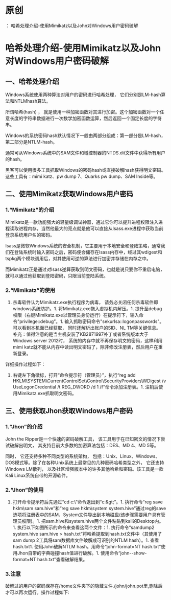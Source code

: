 # 原创
：  哈希处理介绍-使用Mimikatz以及John对Windows用户密码破解

# 哈希处理介绍-使用Mimikatz以及John对Windows用户密码破解

## 一、哈希处理介绍

Windows系统使用两种算法对用户的密码进行哈希处理， 它们分别是LM-hash算法和NTLMhash算法。

所谓哈希(hash) ， 就是使用一种加密函数对其进行加密。这个加密函数对一个任意长度的字符串数据进行一次数学加密函数运算，然后返回一个固定长度的字符串。

Windows的系统密码hash默认情况下一般由两部分组成：第一部分是LM-hash， 第二部分是NTLM-hash。

通常可从Windows系统中的SAM文件和域控制器的NTDS.dit文件中获得所有用户的hash。

黑客可以使用很多工具抓取Windows的密码hash或直接破解hash获得明文密码。这些工具有：mimi katz、pw dump 7、Quarks pw dump、SAM Inside等。

## 二、使用Mimikatz获取Windows用户密码

### 1.“Mimikatz”的介绍

Mimikatz是一款功能强大的轻量级调试神器，通过它你可以提升进程权限注入进程读取进程内存，当然他最大的亮点就是他可以直接从Isass.exe进程中获取当前登录系统用户名的密码。

Isass是微软Windows系统的安全机制，它主要用于本地安全和登陆策略，通常我们在登陆系统时输入密码之后，密码便会储存在lsass内存中，经过其wdigest和tspkg两个模块调用后，对其使用可逆的算法进行加密并存储在内存之中。

而Mimikatz正是通过对Isass逆算获取到明文密码，也就是说只要你不重启电脑，就可以通过他获取到登陆密码，只限当前登陆系统。

### 2.“Mimikatz”的使用
1. 杀毒软件认为Mimikatz.exe执行程序为病毒， 请务必关闭任何杀毒软件即windows系统防护。1. 将Mimikatz.exe拖入虚拟机内解压。1. 提升至debug权限（右键Mimikatz.exe以管理员身份运行）在提示符下，输入命令"privilege::debug”。1. 输入抓取密码命令"sekurlsa::logonpasswords"。可以看到本机面已经获取， 同时还解析出账户的SID、NL TM等关键信息。
补充：值得注意的是当主机安装了KB2871997补丁或者系统版本大于Windows server 2012时， 系统的内存中就不再保存明文的密码，这样利用mimi katz就不能从内存中读出明文密码了，除非修改注册表，然后用户在重新登录。

详细操作过程如下：
1. 右键左下角徽标，打开“命令提示符（管理员）”，执行“reg add HKLM\SYSTEM\CurrentControlSet\Control\SecurityProviders\WDigest /v UseLogonCredential /t REG_DWORD /d 1 /f”命令添加注册表。1. 注销后使用Mimikatz.exe抓取明文密码。
## 三、使用获取Jhon获取Windows用户密码

### 1.“Jhon”的介绍

John the Ripper是一个快速的密码破解工具， 该工具用于在已知密文的情况下尝试破解出明文， 其支持目前大多数的加密算法包括：DES、MD 4、MD 5等。

同时， 它还支持多种不同类型的系统架构， 包括：Unix、Linux、Windows、DOS模式等。除了在各种Unix系统上最常见的几种密码哈希类型之外， 它还支持Windows LM散列， 以及社区增强版本中的许多其他哈希和密码。该工具是一款Kali Linux系统自带的开源软件。

### 2.“Jhon”的使用
1. 打开命令提示符后先通过“cd c:\”命令退出到“c:\&gt;”。1. 执行命令“reg save hklm\sam sam.hive”和“reg save hklm\system system.hive”通过reg的save选项将注册表中的SAM、System文件导出到本地磁盘(该步骤需要用户具有管理员权限)。1. 把sam.hive和system.hive两个文件粘贴到kali的Desktop内。1. 执行以下如图所示的命令来查看这两个文件：1. 执行命令“samdump2 system.hive sam.hive &gt; hash.txt”将哈希提取到hash.txt文件中（其使用了sam dump 2工具将sam数据库文件破解成可识别的NTLM hash）。1. 查看hash.txt1. 使用John破解NTLM hash。用命令“john-format=NT hash.txt”使用Jhon自带的字典碰撞hash值进行破解。1. 使用命令“john--show-format=NT hash.txt”查看破解结果。
### 3.注意

破解过的用户的密码保存在/home文件夹下的隐藏文件./john/john.pot里,删除后才可以再次运行。操作过程如下:
